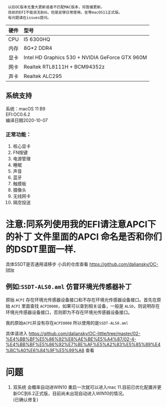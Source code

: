 
~~~
 以后OC版本无重大更新或者不匹配MAC版本，将暂缓更新。  
 目前的EFI不能说无BUG，但是足够日常使用。坐等macOS11正式版。  
 有问题请在issues提问。  
~~~
| 硬件| 型号|   
| :----: | :---- |
| CPU | I5 6300HQ |    
|内存 | 8G*2 DDR4 |     
|显卡| Intel HD Graphics 530 + NVIDIA GeForce GTX 960M |     
|网卡| Realtek RTL8111H + BCM94352z |     
|声卡| Realtek ALC295  |   
## 系统支持
系统：macOS 11 B9  
EFI:OC0.6.2   
编译日期2020-10-07  
### 正常功能：  
1. 核心显卡
2. FN按键
3. 电源管理
4. 睡眠
5. 声音
6. 蓝牙
7. 触摸板
8. 摄像头
9. 无线网卡
10. 隔空投送  

# 注意:同系列使用我的EFI请注意APCI下的补丁 文件里面的APCI 命名是否和你们的DSDT里面一样.
具体SSDT是否通用请移步 小兵的仓库查看 https://github.com/daliansky/OC-little  
## 例如:`SSDT-ALS0.aml` 仿冒环境光传感器补丁  

原始 `ACPI` 存在环境光传感器设备接口和不存在环境光传感器设备接口。首先在原始 `ACPI` 里面查找 `ACPI0008`，如果可以查到相关设备，一般是 `ALSD`，则说明存在环境光传感器设备接口，否则即为不存在环境光传感器设备接口。  

我的原始`ACPI`并没有存在`ACPI0008` 所以使用的是`SSDT-ALS0.aml`    

具体请进入 https://github.com/daliansky/OC-little/tree/master/02-%E4%BB%BF%E5%86%92%E8%AE%BE%E5%A4%87/02-4-%E4%BB%BF%E5%86%92%E7%8E%AF%E5%A2%83%E5%85%89%E4%BC%A0%E6%84%9F%E5%99%A8 查看     

# 问题
1. 双系统 会概率自动进WIN10 重启一次就可以进入mac 11.目前已优化配置并更新OC到6.2正式版，目前尚未出现自动进入WIN10的情况。  
      (已确认修复)  
